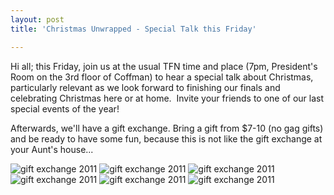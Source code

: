 ```yaml
---
layout: post
title: 'Christmas Unwrapped - Special Talk this Friday'

---
```


Hi all; this Friday, join us at the usual TFN time and place (7pm, President's Room on the 3rd floor of Coffman) to hear a special talk about Christmas, particularly relevant as we look forward to finishing our finals and celebrating Christmas here or at home.  Invite your friends to one of our last special events of the year!

Afterwards, we'll have a gift exchange. Bring a gift from $7-10 (no gag gifts) and be ready to have some fun, because this is not like the gift exchange at your Aunt's house...

![gift exchange 2011](http://farm8.staticflickr.com/7025/6464058657_8cfd94a443_z.jpg)
![gift exchange 2011](http://farm8.staticflickr.com/7020/6464055903_209835d3c5_z.jpg)
![gift exchange 2011](http://farm8.staticflickr.com/7031/6464062247_837080eb9c_z.jpg)
![gift exchange 2011](http://farm8.staticflickr.com/7017/6464051551_8a4445bd2c_z.jpg)
![gift exchange 2011](http://farm8.staticflickr.com/7009/6464065647_7ab064accf_z.jpg)
![gift exchange 2011](http://farm8.staticflickr.com/7003/6464069805_8585044d4b_z.jpg)